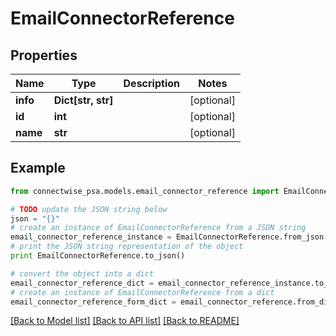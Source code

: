 # EmailConnectorReference


## Properties
Name | Type | Description | Notes
------------ | ------------- | ------------- | -------------
**info** | **Dict[str, str]** |  | [optional] 
**id** | **int** |  | [optional] 
**name** | **str** |  | [optional] 

## Example

```python
from connectwise_psa.models.email_connector_reference import EmailConnectorReference

# TODO update the JSON string below
json = "{}"
# create an instance of EmailConnectorReference from a JSON string
email_connector_reference_instance = EmailConnectorReference.from_json(json)
# print the JSON string representation of the object
print EmailConnectorReference.to_json()

# convert the object into a dict
email_connector_reference_dict = email_connector_reference_instance.to_dict()
# create an instance of EmailConnectorReference from a dict
email_connector_reference_form_dict = email_connector_reference.from_dict(email_connector_reference_dict)
```
[[Back to Model list]](../README.md#documentation-for-models) [[Back to API list]](../README.md#documentation-for-api-endpoints) [[Back to README]](../README.md)



